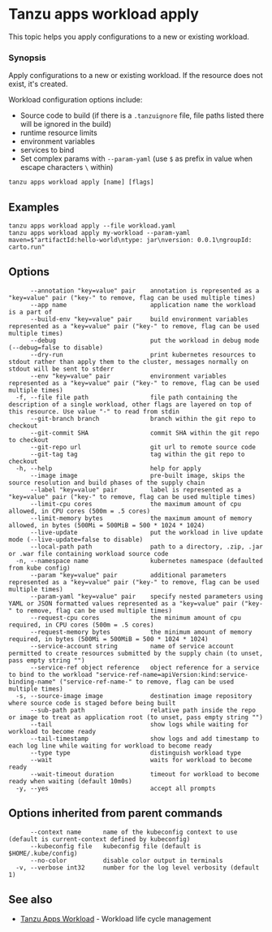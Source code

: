 # Tanzu apps workload apply

This topic helps you apply configurations to a new or existing workload.

### <a id="synopsis"></a> Synopsis

Apply configurations to a new or existing workload. If the resource does not exist, it's created.

Workload configuration options include:

- Source code to build (if there is a `.tanzuignore` file, file paths listed there will be ignored in the build)
- runtime resource limits
- environment variables
- services to bind
- Set complex params with `--param-yaml` (use `$` as prefix in value when escape characters `\` within)

```console
tanzu apps workload apply [name] [flags]
```

## <a id="examples"></a> Examples

```console
tanzu apps workload apply --file workload.yaml
tanzu apps workload apply my-workload --param-yaml maven=$"artifactId:hello-world\ntype: jar\nversion: 0.0.1\ngroupId: carto.run"
```

## <a id="options"></a> Options

```console
      --annotation "key=value" pair    annotation is represented as a "key=value" pair ("key-" to remove, flag can be used multiple times)
      --app name                       application name the workload is a part of
      --build-env "key=value" pair     build environment variables represented as a "key=value" pair ("key-" to remove, flag can be used multiple times)
      --debug                          put the workload in debug mode (--debug=false to disable)
      --dry-run                        print kubernetes resources to stdout rather than apply them to the cluster, messages normally on stdout will be sent to stderr
      --env "key=value" pair           environment variables represented as a "key=value" pair ("key-" to remove, flag can be used multiple times)
  -f, --file file path                 file path containing the description of a single workload, other flags are layered on top of this resource. Use value "-" to read from stdin
      --git-branch branch              branch within the git repo to checkout
      --git-commit SHA                 commit SHA within the git repo to checkout
      --git-repo url                   git url to remote source code
      --git-tag tag                    tag within the git repo to checkout
  -h, --help                           help for apply
      --image image                    pre-built image, skips the source resolution and build phases of the supply chain
      --label "key=value" pair         label is represented as a "key=value" pair ("key-" to remove, flag can be used multiple times)
      --limit-cpu cores                the maximum amount of cpu allowed, in CPU cores (500m = .5 cores)
      --limit-memory bytes             the maximum amount of memory allowed, in bytes (500Mi = 500MiB = 500 * 1024 * 1024)
      --live-update                    put the workload in live update mode (--live-update=false to disable)
      --local-path path                path to a directory, .zip, .jar or .war file containing workload source code
  -n, --namespace name                 kubernetes namespace (defaulted from kube config)
      --param "key=value" pair         additional parameters represented as a "key=value" pair ("key-" to remove, flag can be used multiple times)
      --param-yaml "key=value" pair    specify nested parameters using YAML or JSON formatted values represented as a "key=value" pair ("key-" to remove, flag can be used multiple times)
      --request-cpu cores              the minimum amount of cpu required, in CPU cores (500m = .5 cores)
      --request-memory bytes           the minimum amount of memory required, in bytes (500Mi = 500MiB = 500 * 1024 * 1024)
      --service-account string         name of service account permitted to create resources submitted by the supply chain (to unset, pass empty string "")
      --service-ref object reference   object reference for a service to bind to the workload "service-ref-name=apiVersion:kind:service-binding-name" ("service-ref-name-" to remove, flag can be used multiple times)
  -s, --source-image image             destination image repository where source code is staged before being built
      --sub-path path                  relative path inside the repo or image to treat as application root (to unset, pass empty string "")
      --tail                           show logs while waiting for workload to become ready
      --tail-timestamp                 show logs and add timestamp to each log line while waiting for workload to become ready
      --type type                      distinguish workload type
      --wait                           waits for workload to become ready
      --wait-timeout duration          timeout for workload to become ready when waiting (default 10m0s)
  -y, --yes                            accept all prompts
```

## <a id="parent-commands-options"></a> Options inherited from parent commands

```console
      --context name      name of the kubeconfig context to use (default is current-context defined by kubeconfig)
      --kubeconfig file   kubeconfig file (default is $HOME/.kube/config)
      --no-color          disable color output in terminals
  -v, --verbose int32     number for the log level verbosity (default 1)
```

## <a id="see-also"></a> See also

- [Tanzu Apps Workload](tanzu-apps-workload.md) - Workload life cycle management
